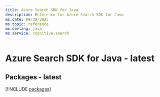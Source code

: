 ```yaml
---
title: Azure Search SDK for Java
description: Reference for Azure Search SDK for Java
ms.date: 09/29/2025
ms.topic: reference
ms.devlang: java
ms.service: cognitive-search
---
```

# Azure Search SDK for Java - latest
## Packages - latest
[!INCLUDE [packages](search-index.md)]